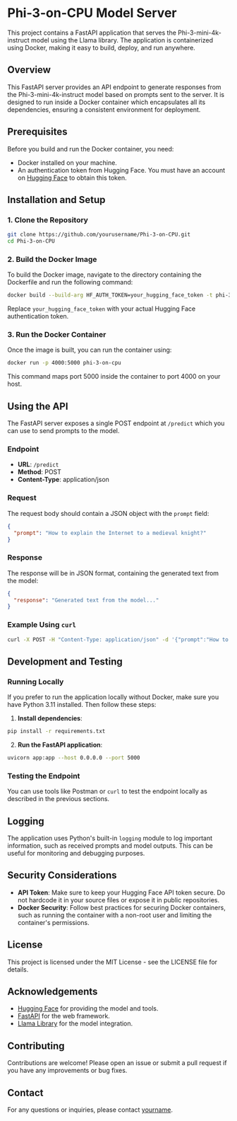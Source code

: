 # Phi-3-on-CPU Model Server

This project contains a FastAPI application that serves the Phi-3-mini-4k-instruct model using the Llama library. The application is containerized using Docker, making it easy to build, deploy, and run anywhere.

## Overview

This FastAPI server provides an API endpoint to generate responses from the Phi-3-mini-4k-instruct model based on prompts sent to the server. It is designed to run inside a Docker container which encapsulates all its dependencies, ensuring a consistent environment for deployment.

## Prerequisites

Before you build and run the Docker container, you need:

- Docker installed on your machine.
- An authentication token from Hugging Face. You must have an account on [Hugging Face](https://huggingface.co) to obtain this token.

## Installation and Setup

### 1. Clone the Repository

```bash
git clone https://github.com/yourusername/Phi-3-on-CPU.git
cd Phi-3-on-CPU
```

### 2. Build the Docker Image

To build the Docker image, navigate to the directory containing the Dockerfile and run the following command:

```bash
docker build --build-arg HF_AUTH_TOKEN=your_hugging_face_token -t phi-3-on-cpu .
```

Replace `your_hugging_face_token` with your actual Hugging Face authentication token.

### 3. Run the Docker Container

Once the image is built, you can run the container using:

```bash
docker run -p 4000:5000 phi-3-on-cpu
```

This command maps port 5000 inside the container to port 4000 on your host.

## Using the API

The FastAPI server exposes a single POST endpoint at `/predict` which you can use to send prompts to the model.

### Endpoint

- **URL**: `/predict`
- **Method**: POST
- **Content-Type**: application/json

### Request

The request body should contain a JSON object with the `prompt` field:

```json
{
  "prompt": "How to explain the Internet to a medieval knight?"
}
```

### Response

The response will be in JSON format, containing the generated text from the model:

```json
{
  "response": "Generated text from the model..."
}
```

### Example Using `curl`

```bash
curl -X POST -H "Content-Type: application/json" -d '{"prompt":"How to explain the Internet to a medieval knight?"}' http://localhost:4000/predict
```

## Development and Testing

### Running Locally

If you prefer to run the application locally without Docker, make sure you have Python 3.11 installed. Then follow these steps:

1. **Install dependencies**:

```bash
pip install -r requirements.txt
```

2. **Run the FastAPI application**:

```bash
uvicorn app:app --host 0.0.0.0 --port 5000
```

### Testing the Endpoint

You can use tools like Postman or `curl` to test the endpoint locally as described in the previous sections.

## Logging

The application uses Python's built-in `logging` module to log important information, such as received prompts and model outputs. This can be useful for monitoring and debugging purposes.

## Security Considerations

- **API Token**: Make sure to keep your Hugging Face API token secure. Do not hardcode it in your source files or expose it in public repositories.
- **Docker Security**: Follow best practices for securing Docker containers, such as running the container with a non-root user and limiting the container's permissions.

## License

This project is licensed under the MIT License - see the LICENSE file for details.

## Acknowledgements

- [Hugging Face](https://huggingface.co) for providing the model and tools.
- [FastAPI](https://fastapi.tiangolo.com/) for the web framework.
- [Llama Library](https://github.com/yourusername/llama-cpp) for the model integration.

## Contributing

Contributions are welcome! Please open an issue or submit a pull request if you have any improvements or bug fixes.

## Contact

For any questions or inquiries, please contact [yourname](mailto:youremail@example.com).
